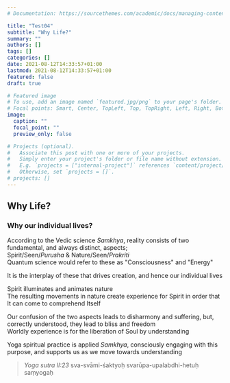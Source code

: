 ```yaml
---
# Documentation: https://sourcethemes.com/academic/docs/managing-content/

title: "Test04"
subtitle: "Why Life?"
summary: ""
authors: []
tags: []
categories: []
date: 2021-08-12T14:33:57+01:00
lastmod: 2021-08-12T14:33:57+01:00
featured: false
draft: true

# Featured image
# To use, add an image named `featured.jpg/png` to your page's folder.
# Focal points: Smart, Center, TopLeft, Top, TopRight, Left, Right, BottomLeft, Bottom, BottomRight.
image:
  caption: ""
  focal_point: ""
  preview_only: false

# Projects (optional).
#   Associate this post with one or more of your projects.
#   Simply enter your project's folder or file name without extension.
#   E.g. `projects = ["internal-project"]` references `content/project/deep-learning/index.md`.
#   Otherwise, set `projects = []`.
# projects: []
---
```

## Why Life?
### Why our individual lives?

According to the Vedic science *Samkhya*, reality consists of two fundamental, and always distinct, aspects;\
Spirit/Seen/*Purusha* & Nature/Seen/*Prakriti*\
Quantum science would refer to these as "Consciousness" and "Energy"

It is the interplay of these that drives creation, and hence our individual lives

Spirit illuminates and animates nature\
The resulting movements in nature create experience for Spirit in order that It can come to comprehend Itself

Our confusion of the two aspects leads to disharmony and suffering, but, correctly understood, they lead to bliss and freedom\
Worldly experience is for the liberation of Soul by understanding

Yoga spiritual practice is applied *Samkhya*, consciously engaging with this purpose, and supports us as we move towards understanding


> *Yoga sutra II:23*
> sva-svāmi-śaktyoḥ svarūpa-upalabdhi-hetuḥ saṃyogaḥ
